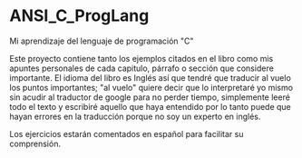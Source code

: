 # ANSI_C_ProgLang
Mi aprendizaje del lenguaje de programación "C"

Este proyecto contiene tanto los ejemplos citados en el libro como mis apuntes personales de cada capitulo, párrafo o sección que considere importante.
El idioma del libro es Inglés así que tendré que traducir al vuelo los puntos importantes; "al vuelo" quiere decir que lo interpretaré yo mismo sin acudir
al traductor de google para no perder tiempo, simplemente leeré todo el texto y escribiré aquello que haya entendido por lo tanto puede que hayan errores
en la traducción porque no soy un experto en inglés.

Los ejercicios estarán comentados en español para facilitar su comprensión.
